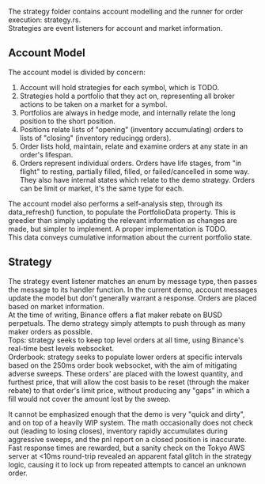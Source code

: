 The strategy folder contains account modelling and the runner for order execution: strategy.rs.  
Strategies are event listeners for account and market information.

## Account Model
The account model is divided by concern:
1. Account will hold strategies for each symbol, which is TODO.
2. Strategies hold a portfolio that they act on, representing all broker actions to be taken on a market for a symbol.
3. Portfolios are always in hedge mode, and internally relate the long position to the short position.
4. Positions relate lists of "opening" (inventory accumulating) orders to lists of "closing" (inventory reducingg orders).
5. Order lists hold, maintain, relate and examine orders at any state in an order's lifespan.
6. Orders represent individual orders. Orders have life stages, from "in flight" to resting, partially filled, filled, or failed/cancelled in some way. They also have internal states which relate to the demo strategy. Orders can be limit or market, it's the same type for each.

The account model also performs a self-analysis step, through its data_refresh() function, to populate the PortfolioData property. This is greedier than simply updating the relevant information as changes are made, but simpler to implement. A proper implementation is TODO.  
This data conveys cumulative information about the current portfolio state.

## Strategy
The strategy event listener matches an enum by message type, then passes the message to its handler function. In the current demo, account messages update the model but don't generally warrant a response. Orders are placed based on market information.  
At the time of writing, Binance offers a flat maker rebate on BUSD perpetuals. The demo strategy simply attempts to push through as many maker orders as possible.  
Tops: strategy seeks to keep top level orders at all time, using Binance's real-time best levels websocket.  
Orderbook: strategy seeks to populate lower orders at specific intervals based on the 250ms order book websocket, with the aim of mitigating adverse sweeps. These orders' are placed with the lowest quantity, and furthest price, that will allow the cost basis to be reset (through the maker rebate) to that order's limit price, without producing any "gaps" in which a fill would not cover the amount lost by the sweep.

It cannot be emphasized enough that the demo is very "quick and dirty", and on top of a heavily WIP system. The math occasionally does not check out (leading to losing closes), inventory rapidly accumulates during aggressive sweeps, and the pnl report on a closed position is inaccurate. Fast response times are rewarded, but a sanity check on the Tokyo AWS server at <10ms round-trip revealed an apparent fatal glitch in the strategy logic, causing it to lock up from repeated attempts to cancel an unknown order.
